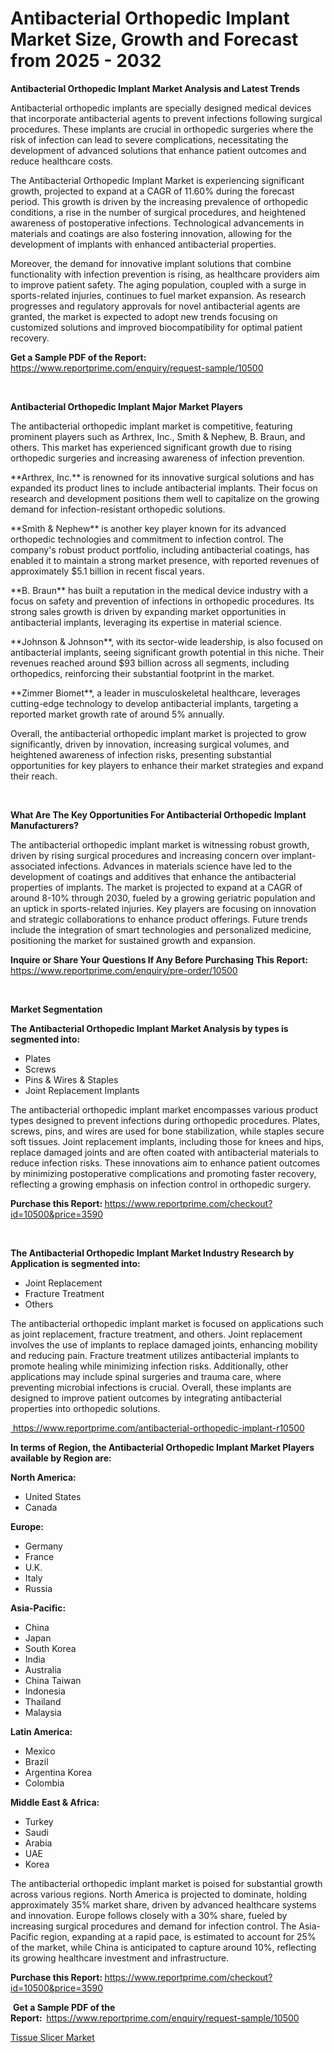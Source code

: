 <p><h1>Antibacterial Orthopedic Implant Market Size, Growth and Forecast from 2025 - 2032</h1></p><p><strong>Antibacterial Orthopedic Implant Market Analysis and Latest Trends</strong></p>
<p><p>Antibacterial orthopedic implants are specially designed medical devices that incorporate antibacterial agents to prevent infections following surgical procedures. These implants are crucial in orthopedic surgeries where the risk of infection can lead to severe complications, necessitating the development of advanced solutions that enhance patient outcomes and reduce healthcare costs.</p><p>The Antibacterial Orthopedic Implant Market is experiencing significant growth, projected to expand at a CAGR of 11.60% during the forecast period. This growth is driven by the increasing prevalence of orthopedic conditions, a rise in the number of surgical procedures, and heightened awareness of postoperative infections. Technological advancements in materials and coatings are also fostering innovation, allowing for the development of implants with enhanced antibacterial properties.</p><p>Moreover, the demand for innovative implant solutions that combine functionality with infection prevention is rising, as healthcare providers aim to improve patient safety. The aging population, coupled with a surge in sports-related injuries, continues to fuel market expansion. As research progresses and regulatory approvals for novel antibacterial agents are granted, the market is expected to adopt new trends focusing on customized solutions and improved biocompatibility for optimal patient recovery.</p></p>
<p><strong>Get a Sample PDF of the Report:&nbsp;</strong> <a href="https://www.reportprime.com/enquiry/request-sample/10500?utm_campaign=2997&utm_medium=2&utm_source=Github&utm_content=ia&utm_term=20032025&utm_id=antibacterial-orthopedic-implant">https://www.reportprime.com/enquiry/request-sample/10500</a></p>
<p>&nbsp;</p>
<p><strong>Antibacterial Orthopedic Implant Major Market Players</strong></p>
<p><p>The antibacterial orthopedic implant market is competitive, featuring prominent players such as Arthrex, Inc., Smith & Nephew, B. Braun, and others. This market has experienced significant growth due to rising orthopedic surgeries and increasing awareness of infection prevention.</p><p>**Arthrex, Inc.** is renowned for its innovative surgical solutions and has expanded its product lines to include antibacterial implants. Their focus on research and development positions them well to capitalize on the growing demand for infection-resistant orthopedic solutions. </p><p>**Smith & Nephew** is another key player known for its advanced orthopedic technologies and commitment to infection control. The company's robust product portfolio, including antibacterial coatings, has enabled it to maintain a strong market presence, with reported revenues of approximately $5.1 billion in recent fiscal years. </p><p>**B. Braun** has built a reputation in the medical device industry with a focus on safety and prevention of infections in orthopedic procedures. Its strong sales growth is driven by expanding market opportunities in antibacterial implants, leveraging its expertise in material science. </p><p>**Johnson & Johnson**, with its sector-wide leadership, is also focused on antibacterial implants, seeing significant growth potential in this niche. Their revenues reached around $93 billion across all segments, including orthopedics, reinforcing their substantial footprint in the market.</p><p>**Zimmer Biomet**, a leader in musculoskeletal healthcare, leverages cutting-edge technology to develop antibacterial implants, targeting a reported market growth rate of around 5% annually.</p><p>Overall, the antibacterial orthopedic implant market is projected to grow significantly, driven by innovation, increasing surgical volumes, and heightened awareness of infection risks, presenting substantial opportunities for key players to enhance their market strategies and expand their reach.</p></p>
<p>&nbsp;</p>
<p><strong>What Are The Key Opportunities For Antibacterial Orthopedic Implant Manufacturers?</strong></p>
<p><p>The antibacterial orthopedic implant market is witnessing robust growth, driven by rising surgical procedures and increasing concern over implant-associated infections. Advances in materials science have led to the development of coatings and additives that enhance the antibacterial properties of implants. The market is projected to expand at a CAGR of around 8-10% through 2030, fueled by a growing geriatric population and an uptick in sports-related injuries. Key players are focusing on innovation and strategic collaborations to enhance product offerings. Future trends include the integration of smart technologies and personalized medicine, positioning the market for sustained growth and expansion.</p></p>
<p><strong>Inquire or Share Your Questions If Any Before Purchasing This Report:</strong> <a href="https://www.reportprime.com/enquiry/pre-order/10500?utm_campaign=2997&utm_medium=2&utm_source=Github&utm_content=ia&utm_term=20032025&utm_id=antibacterial-orthopedic-implant">https://www.reportprime.com/enquiry/pre-order/10500</a></p>
<p>&nbsp;</p>
<p><strong>Market Segmentation</strong></p>
<p><strong>The Antibacterial Orthopedic Implant Market Analysis by types is segmented into:</strong></p>
<p><ul><li>Plates</li><li>Screws</li><li>Pins & Wires & Staples</li><li>Joint Replacement Implants</li></ul></p>
<p><p>The antibacterial orthopedic implant market encompasses various product types designed to prevent infections during orthopedic procedures. Plates, screws, pins, and wires are used for bone stabilization, while staples secure soft tissues. Joint replacement implants, including those for knees and hips, replace damaged joints and are often coated with antibacterial materials to reduce infection risks. These innovations aim to enhance patient outcomes by minimizing postoperative complications and promoting faster recovery, reflecting a growing emphasis on infection control in orthopedic surgery.</p></p>
<p><strong>Purchase this Report:&nbsp;</strong><a href="https://www.reportprime.com/checkout?id=10500&price=3590&utm_campaign=2997&utm_medium=2&utm_source=Github&utm_content=ia&utm_term=20032025&utm_id=antibacterial-orthopedic-implant">https://www.reportprime.com/checkout?id=10500&price=3590</a></p>
<p>&nbsp;</p>
<p><strong>The Antibacterial Orthopedic Implant Market Industry Research by Application is segmented into:</strong></p>
<p><ul><li>Joint Replacement</li><li>Fracture Treatment</li><li>Others</li></ul></p>
<p><p>The antibacterial orthopedic implant market is focused on applications such as joint replacement, fracture treatment, and others. Joint replacement involves the use of implants to replace damaged joints, enhancing mobility and reducing pain. Fracture treatment utilizes antibacterial implants to promote healing while minimizing infection risks. Additionally, other applications may include spinal surgeries and trauma care, where preventing microbial infections is crucial. Overall, these implants are designed to improve patient outcomes by integrating antibacterial properties into orthopedic solutions.</p></p>
<p><a href="https://www.reportprime.com/antibacterial-orthopedic-implant-r10500?utm_campaign=2997&utm_medium=2&utm_source=Github&utm_content=ia&utm_term=20032025&utm_id=antibacterial-orthopedic-implant">&nbsp;https://www.reportprime.com/antibacterial-orthopedic-implant-r10500</a></p>
<p><strong>In terms of Region, the Antibacterial Orthopedic Implant Market Players available by Region are:</strong></p>
<p>
    <p> <strong> North America: </strong>
        <ul>
            <li>United States</li>
            <li>Canada</li>
        </ul>
        </p> 
    <p> <strong> Europe: </strong>
        <ul>
            <li>Germany</li>
            <li>France</li>
            <li>U.K.</li>
            <li>Italy</li>
            <li>Russia</li>
        </ul>
        </p> 
    <p> <strong> Asia-Pacific: </strong>
        <ul>
            <li>China</li>
            <li>Japan</li>
            <li>South Korea</li>
            <li>India</li>
            <li>Australia</li>
            <li>China Taiwan</li>
            <li>Indonesia</li>
            <li>Thailand</li>
            <li>Malaysia</li>
        </ul>
        </p> 
    <p> <strong> Latin America: </strong>
        <ul>
            <li>Mexico</li>
            <li>Brazil</li>
            <li>Argentina Korea</li>
            <li>Colombia</li>
        </ul>
        </p> 
    <p> <strong> Middle East & Africa: </strong>
        <ul>
            <li>Turkey</li>
            <li>Saudi</li>
            <li>Arabia</li>
            <li>UAE</li>
            <li>Korea</li>
        </ul>
    </p>
    </p>
<p><p>The antibacterial orthopedic implant market is poised for substantial growth across various regions. North America is projected to dominate, holding approximately 35% market share, driven by advanced healthcare systems and innovation. Europe follows closely with a 30% share, fueled by increasing surgical procedures and demand for infection control. The Asia-Pacific region, expanding at a rapid pace, is estimated to account for 25% of the market, while China is anticipated to capture around 10%, reflecting its growing healthcare investment and infrastructure.</p></p>
<p><strong>Purchase this Report: </strong><a href="https://www.reportprime.com/checkout?id=10500&price=3590&utm_campaign=2997&utm_medium=2&utm_source=Github&utm_content=ia&utm_term=20032025&utm_id=antibacterial-orthopedic-implant">https://www.reportprime.com/checkout?id=10500&price=3590</a></p>
<p>&nbsp;<strong>Get a Sample PDF of the Report:&nbsp;&nbsp;</strong><a href="https://www.reportprime.com/enquiry/request-sample/10500?utm_campaign=2997&utm_medium=2&utm_source=Github&utm_content=ia&utm_term=20032025&utm_id=antibacterial-orthopedic-implant">https://www.reportprime.com/enquiry/request-sample/10500</a></p>
<p><strong></strong></p>
<p><p><a href="https://github.com/hannajuana198484/Market-Research-Report-List-1/blob/main/tissue-slicer-market.md?utm_campaign=2997&utm_medium=2&utm_source=Github&utm_content=ia&utm_term=20032025&utm_id=antibacterial-orthopedic-implant">Tissue Slicer Market</a></p></p>